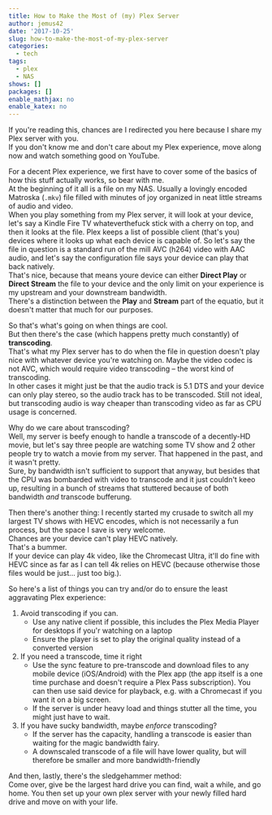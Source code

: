 ```yaml
---
title: How to Make the Most of (my) Plex Server
author: jemus42
date: '2017-10-25'
slug: how-to-make-the-most-of-my-plex-server
categories:
  - tech
tags:
  - plex
  - NAS
shows: []
packages: []
enable_mathjax: no
enable_katex: no
---
```


If you're reading this, chances are I redirected you here because I share my Plex server with you.  
If you don't know me and don't care about my Plex experience, move along now and watch something good on YouTube.

For a decent Plex experience, we first have to cover some of the basics of how this stuff actually works, so bear with me.  
At the beginning of it all is a file on my NAS. Usually a lovingly encoded Matroska (`.mkv`) file filled with minutes of joy organized in neat little streams of audio and video.  
When you play something from my Plex server, it will look at your device, let's say a Kindle Fire TV whateverthefuck stick with a cherry on top, and then it looks at the file. Plex keeps a list of possible client (that's you) devices where it looks up what each device is capable of. So let's say the file in question is a standard run of the mill AVC (h264) video with AAC audio, and let's say the configuration file says your device can play that back natively.  
That's nice, because that means youre device can either **Direct Play** or **Direct Stream** the file to your device and the only limit on your experience is my upstream and your downstream bandwidth.  
There's a distinction between the **Play** and **Stream** part of the equatio, but it doesn't matter that much for our purposes.  

So that's what's going on when things are cool.  
But then there's the case (which happens pretty much constantly) of **transcoding**.  
That's what my Plex server has to do when the file in question doesn't play nice with whatever device you're watching on. Maybe the video codec is not AVC, which would require video transcoding – the worst kind of transcoding.  
In other cases it might just be that the audio track is 5.1 DTS and your device can only play stereo, so the audio track has to be transcoded. Still not ideal, but transcoding audio is way cheaper than transcoding video as far as CPU usage is concerned.  

Why do we care about transcoding?  
Well, my server is beefy enough to handle a transcode of a decently-HD movie, but let's say three people are watching some TV show and 2 other people try to watch a movie from my server. That happened in the past, and it wasn't pretty.  
Sure, by bandwidth isn't sufficient to support that anyway, but besides that the CPU was bombarded with video to transcode and it just couldn't keeo up, resulting in a bunch of streams that stuttered because of both bandwidth _and_ transcode bufferung.  

Then there's another thing: I recently started my crusade to switch all my largest TV shows with HEVC encodes, which is not necessarily a fun process, but the space I save is very welcome.  
Chances are your device can't play HEVC natively.  
That's a bummer.  
If your device can play 4k video, like the Chromecast Ultra, it'll do fine with HEVC since as far as I can tell 4k relies on HEVC (because otherwise those files would be just… just too big.).  

So here's a list of things you can try and/or do to ensure the least aggravating Plex experience:

1. Avoid transcoding if you can.
    - Use any native client if possible, this includes the Plex Media Player for desktops if you'r watching on a laptop
    - Ensure the player is set to play the original quality instead of a converted version
2. If you need a transcode, time it right
    - Use the sync feature to pre-transcode and download files to any mobile device (iOS/Android) with the Plex app (the app itself is a one time purchase and doesn't require a Plex Pass subscription). You can then use said device for playback, e.g. with a Chromecast if you want it on a big screen.
    - If the server is under heavy load and things stutter all the time, you might just have to wait.
3. If you have sucky bandwidth, maybe _enforce_ transcoding?
    - If the server has the capacity, handling a transcode is easier than waiting for the magic bandwidth fairy.
    - A downscaled transcode of a file will have lower quality, but will therefore be smaller and more bandwidth-friendly

And then, lastly, there's the sledgehammer method:  
Come over, give be the largest hard drive you can find, wait a while, and go home. You then set up your own plex server with your newly filled hard drive and move on with your life.
